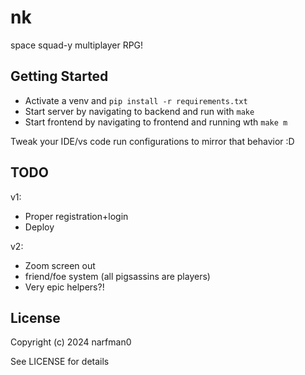 # nk

space squad-y multiplayer RPG!

## Getting Started

* Activate a venv and `pip install -r requirements.txt`
* Start server by navigating to backend and run with `make`
* Start frontend by navigating to frontend and running wth `make m`

Tweak your IDE/vs code run configurations to mirror that behavior :D

## TODO

v1:

* Proper registration+login
* Deploy

v2:
* Zoom screen out
* friend/foe system (all pigsassins are players)
* Very epic helpers?!

## License

Copyright (c) 2024 narfman0

See LICENSE for details
